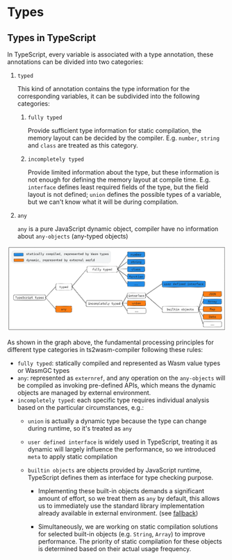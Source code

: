 # Types

## Types in TypeScript

In TypeScript, every variable is associated with a type annotation, these annotations can be divided into two categories:

1. `typed`

    This kind of annotation contains the type information for the corresponding variables, it can be subdivided into the following categories:

    1. `fully typed`

        Provide sufficient type information for static compilation, the memory layout can be decided by the compiler. E.g. `number`, `string` and `class` are treated as this category.

    2. `incompletely typed`

        Provide limited information about the type, but these information is not enough for defining the memory layout at compile time. E.g. `interface` defines least required fields of the type, but the field layout is not defined; `union` defines the possible types of a variable, but we can't know what it will be during compilation.

3. `any`

    `any` is a pure JavaScript dynamic object, compiler have no information about `any-objects` (any-typed objects)

![](./img/type_category.excalidraw.png)

As shown in the graph above, the fundamental processing principles for different type categories in ts2wasm-compiler following these rules:
- `fully typed`: statically compiled and represented as Wasm value types or WasmGC types
- `any`: represented as `externref`, and any operation on the `any-objects` will be compiled as invoking pre-defined APIs, which means the dynamic objects are managed by external environment.
- `incompletely typed`: each specific type requires individual analysis based on the particular circumstances, e.g.:
    - `union` is actually a dynamic type because the type can change during runtime, so it's treated as `any`
    - `user defined interface` is widely used in TypeScript, treating it as dynamic will largely influence the performance, so we introduced `meta` to apply static compilation
    - `builtin objects` are objects provided by JavaScript runtime, TypeScript defines them as interface for type checking purpose.

        - Implementing these built-in objects demands a significant amount of effort, so we treat them as `any` by default, this allows us to immediately use the standard library implementation already available in external environment. (see [fallback](../fallback.md))

        - Simultaneously, we are working on static compilation solutions for selected built-in objects (e.g. `String`, `Array`) to improve performance. The priority of static compilation for these objects is determined based on their actual usage frequency.


